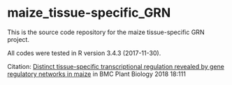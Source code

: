 # maize_tissue-specific_GRN
This is the source code repository for the maize tissue-specific GRN project.

All codes were tested in R version 3.4.3 (2017-11-30).


Citation: [Distinct tissue-specific transcriptional regulation revealed by gene regulatory networks in maize](https://bmcplantbiol.biomedcentral.com/articles/10.1186/s12870-018-1329-y) in BMC Plant Biology 2018 18:111
